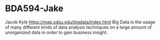 # BDA594-Jake
Jacob Kyle
https://map.sdsu.edu/bigdata/index.html
Big Data is the usage of many different kinds of data analysis techniques on a large amount of unorganized data in order to gain business insight.
